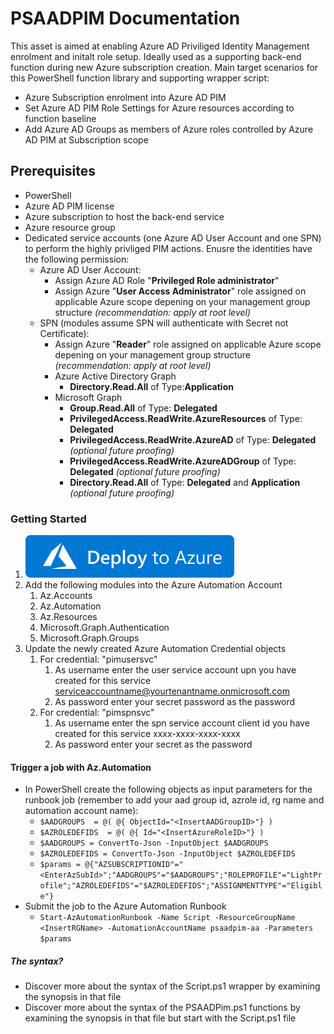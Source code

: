 # PSAADPIM Documentation
This asset is aimed at enabling Azure AD Priviliged Identity Management enrolment and initalt role setup. Ideally used as a supporting back-end function during new Azure subscription creation.
Main target scenarios for this PowerShell function library and supporting wrapper script:
- Azure Subscription enrolment into Azure AD PIM
- Set Azure AD PIM Role Settings for Azure resources according to function baseline
- Add Azure AD Groups as members of Azure roles controlled by Azure AD PIM at Subscription scope
## Prerequisites
- PowerShell
- Azure AD PIM license
- Azure subscription to host the back-end service
- Azure resource group
- Dedicated service accounts (one Azure AD User Account and one SPN) to perform the highly privliged PIM actions. Enusre the identities have the following permission:
    - Azure AD User Account:
        - Assign Azure AD Role "**Privileged Role administrator**"
        - Assign Azure "**User Access Administrator**" role assigned on applicable Azure scope depening on your management group structure *(recommendation: apply at root level)*
    - SPN (modules assume SPN will authenticate with Secret not Certificate):
        - Assign Azure "**Reader**" role assigned on applicable Azure scope depening on your management group structure *(recommendation: apply at root level)*
        - Azure Active Directory Graph
            - **Directory.Read.All** of Type:**Application**
        - Microsoft Graph
            - **Group.Read.All** of Type: **Delegated**
            - **PrivilegedAccess.ReadWrite.AzureResources** of Type: **Delegated**
            - **PrivilegedAccess.ReadWrite.AzureAD** of Type: **Delegated** *(optional future proofing)*
            - **PrivilegedAccess.ReadWrite.AzureADGroup** of Type: **Delegated** *(optional future proofing)*
            - **Directory.Read.All** of Type: **Delegated** and **Application** *(optional future proofing)*
### Getting Started
1. [![Deploy To Azure](https://raw.githubusercontent.com/Azure/azure-quickstart-templates/master/1-CONTRIBUTION-GUIDE/images/deploytoazure.svg?sanitize=true)](https://ms.portal.azure.com/?feature.customportal=false#create/Microsoft.Template/uri/https%3A%2F%2Fraw.githubusercontent.com%2FJefajers%2Fpsaadpim%2Fmaster%2Farm%2Fdeploy.json)
1. Add the following modules into the Azure Automation Account
    1. Az.Accounts
    1. Az.Automation
    1. Az.Resources
    1. Microsoft.Graph.Authentication
    1. Microsoft.Graph.Groups
1. Update the newly created Azure Automation Credential objects
    1. For credential: "pimusersvc"
        1. As username enter the user service account upn you have created for this service serviceaccountname@yourtenantname.onmicrosoft.com
        2. As password enter your secret password as the password
    1. For credential: "pimspnsvc"
        1. As username enter the spn service account client id you have created for this service xxxx-xxxx-xxxx-xxxx
        1. As password enter your secret as the password
#### Trigger a job with Az.Automation
- In PowerShell create the following objects as input parameters for the runbook job (remember to add your aad group id, azrole id, rg name and automation account name):
    - `$AADGROUPS  = @(
                @{ ObjectId="<InsertAADGroupID>"}
        )`
    - `$AZROLEDEFIDS  = @(
                    @{ Id="<InsertAzureRoleID>"}
        )`
    - `$AADGROUPS = ConvertTo-Json -InputObject $AADGROUPS`
    - `$AZROLEDEFIDS = ConvertTo-Json -InputObject $AZROLEDEFIDS`
    - `$params = @{"AZSUBSCRIPTIONID"="<EnterAzSubId>";"AADGROUPS"="$AADGROUPS";"ROLEPROFILE"="LightProfile";"AZROLEDEFIDS"="$AZROLEDEFIDS";"ASSIGNMENTTYPE"="Eligible"}`
- Submit the job to the Azure Automation Runbook
    - `Start-AzAutomationRunbook -Name Script -ResourceGroupName <InsertRGName> -AutomationAccountName psaadpim-aa -Parameters $params`
##### The syntax?
- Discover more about the syntax of the Script.ps1 wrapper by examining the synopsis in that file
- Discover more about the syntax of the PSAADPim.ps1 functions by examining the synopsis in that file but start with the Script.ps1 file